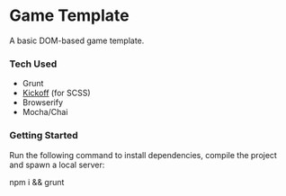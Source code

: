 # Game Template
A basic DOM-based game template.

### Tech Used
- Grunt
- [Kickoff](https://github.com/TryKickoff/kickoff) (for SCSS)
- Browserify
- Mocha/Chai

### Getting Started
Run the following command to install dependencies, compile the project and spawn a local server:

npm i && grunt